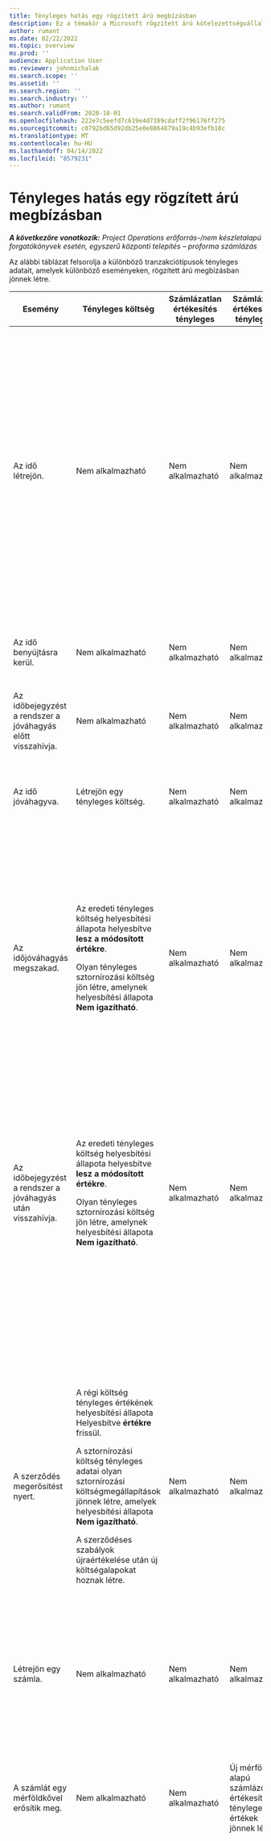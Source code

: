 ```yaml
---
title: Tényleges hatás egy rögzített árú megbízásban
description: Ez a témakör a Microsoft rögzített árú kötelezettségvállalásának életciklusa során a Ténylegesek táblára gyakorolt hatásról nyújt tájékoztatást Dynamics 365 Project Operations.
author: rumant
ms.date: 02/22/2022
ms.topic: overview
ms.prod: ''
audience: Application User
ms.reviewer: johnmichalak
ms.search.scope: ''
ms.assetid: ''
ms.search.region: ''
ms.search.industry: ''
ms.author: rumant
ms.search.validFrom: 2020-10-01
ms.openlocfilehash: 222e7c5eefd7c619e4d7389cdaff2f96176ff275
ms.sourcegitcommit: c0792bd65d92db25e0e8864879a19c4b93efb10c
ms.translationtype: MT
ms.contentlocale: hu-HU
ms.lasthandoff: 04/14/2022
ms.locfileid: "8579231"
---
```

# <a name="actuals-impact-in-a-fixed-price-engagement"></a>Tényleges hatás egy rögzített árú megbízásban

_**A következőre vonatkozik:** Project Operations erőforrás-/nem készletalapú forgatókönyvek esetén, egyszerű központi telepítés – proforma számlázás_

Az alábbi táblázat felsorolja a különböző tranzakciótípusok tényleges adatait, amelyek különböző eseményeken, rögzített árú megbízásban jönnek létre.

| Esemény | Tényleges költség | Számlázatlan értékesítés tényleges | Számlázott értékesítés tényleges | Példa |
|---|---|---|---|---|
| Az idő létrejön. | Nem alkalmazható | Nem alkalmazható | Nem alkalmazható | <p>Bob Kozack, a Fabrikam amerikai szervezeti egységtől, amelynek költségára óránként 100 amerikai dollár (100 USD), egy olyan projekten dolgozik, amelynek neve "Arm Installation at Adatum". Ez a projekt a szerződéssorban szereplő rögzített árú számlázási módszerhez van leképezve. Íme egy minta idő bejegyzés Bob Kozaktól:</p><p>Bob Kozack - 8 óra</p> |
| Az idő benyújtásra kerül. | Nem alkalmazható | Nem alkalmazható | Nem alkalmazható | Az időtételhez költségnaplósor jön létre. Az alapértelmezett költségkamatlábat a naplóbejegyzés írja be. |
| Az időbejegyzést a rendszer a jóváhagyás előtt visszahívja. | Nem alkalmazható | Nem alkalmazható | Nem alkalmazható | |
| Az idő jóváhagyva. | Létrejön egy tényleges költség. | Nem alkalmazható | Nem alkalmazható | <p>Új tényleges, amely létrejött:</p><ul><li>**Tényleges költség:** Bob Kozack, 8 óra, USD 800</li></ul> |
| Az időjóváhagyás megszakad. | <p>Az eredeti tényleges költség helyesbítési állapota helyesbítve **lesz a módosított értékre**.</p><p>Olyan tényleges sztornírozási költség jön létre, amelynek helyesbítési állapota **Nem igazítható**.</p> | Nem alkalmazható | Nem alkalmazható | <p>A frissített tényleges tényleges érték:</p><ul><li>**Tényleges költség:** Bob Kozack, 8 óra, USD 800, *Korrigált*</li></ul><p>Új tényleges, amely a korábbi pénzügyi hatás megfordítására jött létre:</p><ul><li>**Tényleges költség:** Bob Kozack, (8 óra), (800 USD), *Nem módosítható*</li></ul> |
| Az időbejegyzést a rendszer a jóváhagyás után visszahívja. | <p>Az eredeti tényleges költség helyesbítési állapota helyesbítve **lesz a módosított értékre**.</p><p>Olyan tényleges sztornírozási költség jön létre, amelynek helyesbítési állapota **Nem igazítható**.</p> | Nem alkalmazható | Nem alkalmazható | <p>A frissített tényleges tényleges érték:</p><ul><li>**Tényleges költség:** Bob Kozack, 8 óra, USD 800, *Korrigált*</li></ul><p>Új tényleges, amely a korábbi pénzügyi hatás megfordítására jött létre:</p><ul><li>**Tényleges költség:** Bob Kozack, (8 óra), (800 USD), *Nem módosítható*</li></ul> |
| A szerződés megerősítést nyert. | <p>A régi költség tényleges értékének helyesbítési állapota Helyesbítve **értékre** frissül.</p><p>A sztornírozási költség tényleges adatai olyan sztornírozási költségmegállapítások jönnek létre, amelyek helyesbítési állapota **Nem igazítható**.</p><p>A szerződéses szabályok újraértékelése után új költségalapokat hoznak létre.</p> | Nem alkalmazható | Nem alkalmazható | <p>A frissített tényleges tényleges érték:</p><ul><li>**Tényleges költség:** Bob Kozack, 8 óra, USD 800, *Korrigált*</li></ul><p>Új tényleges, amely a korábbi pénzügyi hatás megfordítására jött létre:</p><ul><li>**Tényleges költség:** Bob Kozack, (8 óra), (800 USD), *Nem módosítható*</li></ul><p>Új tényleges, amely az újraértékelt pénzügyi hatás érdekében jön létre:</p><ul><li>**Tényleges költség:** Bob Kozack, 8 óra, USD 800</li></ul> |
| Létrejön egy számla. | Nem alkalmazható | Nem alkalmazható | Nem alkalmazható | |
| A számlát egy mérföldkővel erősítik meg. | Nem alkalmazható | Nem alkalmazható | Új mérföldkő alapú számlázott értékesítési tényleges értékek jönnek létre. | <p>Meglévő tényleges, változatlan marad:</p><ul><li>**Tényleges költség:** Bob Kozack, 8 óra, USD 800</li></ul><p>A számlázott eladási értékek rögzítésére létrehozott új tényleges érték:</p><ul><li>**Számlázott értékesítés tényleges:** Milestone, USD 5,000</li></ul> |
| A program kijavítja a számlát a mérföldkő jóváírásához. | Nem alkalmazható | Nem alkalmazható | A program sztornírozott értékesítési tényleges adatokat hoz létre. | <p>Meglévő tényleges, változatlan marad:</p><ul><li>**Tényleges költség:** Bob Kozack, 8 óra, 800 USD</li></ul><p>A frissített tényleges tényleges érték:</p><ul><li>**Számlázott értékesítés tényleges:** Mérföldkő, USD 5,000, *Helyesbítve*</li></ul><p>Az előző számlázott eladási értékek sztornírozására létrehozott új tényleges érték:</p><ul><li>**Számlázott értékesítés tényleges:** Milestone, (USD 5,000), *Nem kiigazítható*</li></ul> |

[!INCLUDE[footer-include](../includes/footer-banner.md)]
